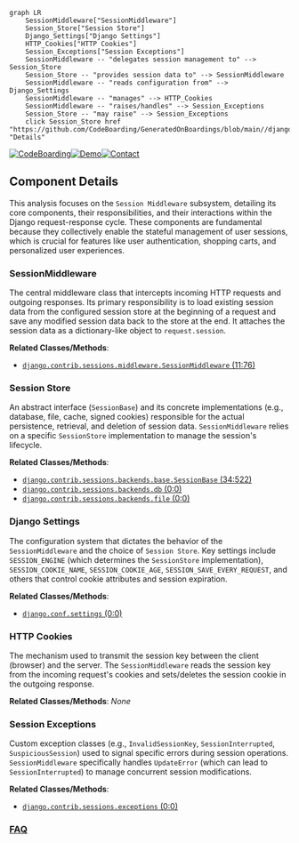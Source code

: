 ```mermaid
graph LR
    SessionMiddleware["SessionMiddleware"]
    Session_Store["Session Store"]
    Django_Settings["Django Settings"]
    HTTP_Cookies["HTTP Cookies"]
    Session_Exceptions["Session Exceptions"]
    SessionMiddleware -- "delegates session management to" --> Session_Store
    Session_Store -- "provides session data to" --> SessionMiddleware
    SessionMiddleware -- "reads configuration from" --> Django_Settings
    SessionMiddleware -- "manages" --> HTTP_Cookies
    SessionMiddleware -- "raises/handles" --> Session_Exceptions
    Session_Store -- "may raise" --> Session_Exceptions
    click Session_Store href "https://github.com/CodeBoarding/GeneratedOnBoardings/blob/main//django/Session_Store.md" "Details"
```
[![CodeBoarding](https://img.shields.io/badge/Generated%20by-CodeBoarding-9cf?style=flat-square)](https://github.com/CodeBoarding/GeneratedOnBoardings)[![Demo](https://img.shields.io/badge/Try%20our-Demo-blue?style=flat-square)](https://www.codeboarding.org/demo)[![Contact](https://img.shields.io/badge/Contact%20us%20-%20contact@codeboarding.org-lightgrey?style=flat-square)](mailto:contact@codeboarding.org)

## Component Details

This analysis focuses on the `Session Middleware` subsystem, detailing its core components, their responsibilities, and their interactions within the Django request-response cycle. These components are fundamental because they collectively enable the stateful management of user sessions, which is crucial for features like user authentication, shopping carts, and personalized user experiences.

### SessionMiddleware
The central middleware class that intercepts incoming HTTP requests and outgoing responses. Its primary responsibility is to load existing session data from the configured session store at the beginning of a request and save any modified session data back to the store at the end. It attaches the session data as a dictionary-like object to `request.session`.


**Related Classes/Methods**:

- <a href="https://github.com/django/django/blob/master/django/contrib/sessions/middleware.py#L11-L76" target="_blank" rel="noopener noreferrer">`django.contrib.sessions.middleware.SessionMiddleware` (11:76)</a>


### Session Store
An abstract interface (`SessionBase`) and its concrete implementations (e.g., database, file, cache, signed cookies) responsible for the actual persistence, retrieval, and deletion of session data. `SessionMiddleware` relies on a specific `SessionStore` implementation to manage the session's lifecycle.


**Related Classes/Methods**:

- <a href="https://github.com/django/django/blob/master/django/contrib/sessions/backends/base.py#L34-L522" target="_blank" rel="noopener noreferrer">`django.contrib.sessions.backends.base.SessionBase` (34:522)</a>
- <a href="https://github.com/django/django/blob/master/django/contrib/sessions/backends/db.py#L0-L0" target="_blank" rel="noopener noreferrer">`django.contrib.sessions.backends.db` (0:0)</a>
- <a href="https://github.com/django/django/blob/master/django/contrib/sessions/backends/file.py#L0-L0" target="_blank" rel="noopener noreferrer">`django.contrib.sessions.backends.file` (0:0)</a>


### Django Settings
The configuration system that dictates the behavior of the `SessionMiddleware` and the choice of `Session Store`. Key settings include `SESSION_ENGINE` (which determines the `SessionStore` implementation), `SESSION_COOKIE_NAME`, `SESSION_COOKIE_AGE`, `SESSION_SAVE_EVERY_REQUEST`, and others that control cookie attributes and session expiration.


**Related Classes/Methods**:

- <a href="https://github.com/django/django/blob/master/django/template/backends/django.py#L0-L0" target="_blank" rel="noopener noreferrer">`django.conf.settings` (0:0)</a>


### HTTP Cookies
The mechanism used to transmit the session key between the client (browser) and the server. The `SessionMiddleware` reads the session key from the incoming request's cookies and sets/deletes the session cookie in the outgoing response.


**Related Classes/Methods**: _None_

### Session Exceptions
Custom exception classes (e.g., `InvalidSessionKey`, `SessionInterrupted`, `SuspiciousSession`) used to signal specific errors during session operations. `SessionMiddleware` specifically handles `UpdateError` (which can lead to `SessionInterrupted`) to manage concurrent session modifications.


**Related Classes/Methods**:

- <a href="https://github.com/django/django/blob/master/django/contrib/sessions/exceptions.py#L0-L0" target="_blank" rel="noopener noreferrer">`django.contrib.sessions.exceptions` (0:0)</a>




### [FAQ](https://github.com/CodeBoarding/GeneratedOnBoardings/tree/main?tab=readme-ov-file#faq)